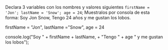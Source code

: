 Declara 3 variables con los nombres y valores siguientes ``firstName = 'Jon'; lastName = 'Snow'; age = 24``; Muestralos por consola de esta forma: Soy Jon Snow, Tengo 24 años y me gustan los lobos.

firstName = "Jon",
lastName ="Snow",
age = 24

console.log("Soy " + firstName + lastName, + "Tengo " + age " y me gustan los lobos");
